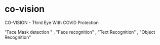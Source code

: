# co-vision

 CO-VISION - Third Eye With COVID Protection
 
 "Face Mask detection " , "Face recognition" , "Text Recognition" , "Object Recognition" 

